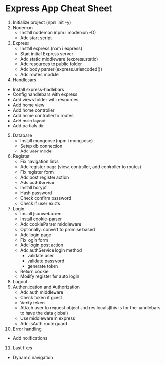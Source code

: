 # Express App Cheat Sheet

1. Initialize project (npm init -y)
2. Nodemon 
   * Install nodemon (npm i modemon -D)
   * Add start script
3. Express
   * Install express (npm i express)
   * Start initial Express server
   * Add static middleware (express.static)
   * Add resources to public folder
   * Add body parser (express.urlencoded())
   * Add routes module
4.  Handlebars   
   * Install express-hadlebars
   * Config handlebars with express
   * Add views folder with resources
   * Add home view
   * Add home controller
   * Add home controller to routes
   * Add main layout
   * Add partials dir
5. Database
   * Install mongoose (npm i mongoose) 
   * Setup db connection
   * Add user model
6. Register
   * Fix navigation links
   * Add register page (view, controller, add controller to routes)
   * Fix register form   
   * Add post register action
   * Add authService
   * Install bcrypt 
   * Hash password
   * Check confirm password
   * Check if user exists  
7. Login
   * Install jsonwebtoken
   * Install cookie-parser
   * Add cookieParser middleware
   * Optionally: convert to promise based
   * Add login page   
   * Fix login form
   * Add login post action
   * Add authService login method
      * validate user
      * validate password  
      * generate token 
   * Return cookie 
   * Modify register for auto login
8. Logout
9. Authentication and Authorization
   * Add auth middleware
   * Check token if guest
   * Verify token
   * Attach user to request object and res.locals(this is for the handlebars to have the data global)
   * Use middleware in express
   * Add isAuth route guard
10. Error handling
   * Add notifications   
11. Last fixes
   * Dynamic navigation 
   

   
